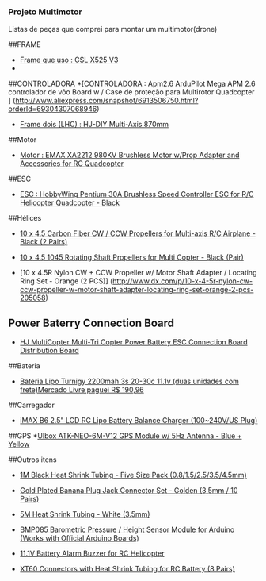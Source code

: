 ### Projeto Multimotor 
Listas de peças que comprei para montar um multimotor(drone)

##FRAME
* [Frame que uso : CSL X525 V3](http://www.banggood.com/Wholesale-CSL-X525-V3-4-Axis-KK-MK-AQ50D-Quadcopter-Frame-Set-p-50288.html)
* 
##CONTROLADORA
*[CONTROLADORA : Apm2.6 ArduPilot Mega APM 2.6 controlador de vôo Board w / Case de proteção para Multirotor Quadcopter ] (http://www.aliexpress.com/snapshot/6913506750.html?orderId=69304307068946)

* [Frame dois (LHC) : HJ-DIY Multi-Axis 870mm ](http://www.goodluckbuy.com/hj-diy-multi-axis-870mm-carbon-fiber-fpv-quadcopter-frame-kit-whiteblack-motor-mount-.html)

##Motor
* [Motor : EMAX XA2212 980KV Brushless Motor w/Prop Adapter and Accessories for RC Quadcopter](http://www.dx.com/p/emax-xa2212-980kv-brushless-motor-w-prop-adapter-and-accessories-for-rc-quadcopter-308307)

##ESC
* [ESC : HobbyWing Pentium 30A Brushless Speed Controller ESC for R/C Helicopter Quadcopter - Black](http://www.dx.com/p/hobbywing-pentium-30a-brushless-speed-controller-esc-for-r-c-helicopter-quadcopter-black-184272)

##Hélices
* [10 x 4.5 Carbon Fiber CW / CCW Propellers for Multi-axis R/C Airplane - Black (2 Pairs)](http://www.dx.com/p/10-x-4-5-carbon-fiber-cw-ccw-propellers-for-multi-axis-r-c-airplane-black-2-pairs-170211)

* [10 x 4.5 1045 Rotating Shaft Propellers for Multi Copter - Black (Pair)](http://www.dx.com/p/10-x-4-5-1045-rotating-shaft-propellers-for-multi-copter-black-2-pair-123222)

* [10 x 4.5R Nylon CW + CCW Propeller w/ Motor Shaft Adapter / Locating Ring Set - Orange (2 PCS)] (http://www.dx.com/p/10-x-4-5r-nylon-cw-ccw-propeller-w-motor-shaft-adapter-locating-ring-set-orange-2-pcs-205058)

## Power Baterry Connection Board
* [HJ MultiCopter Multi-Tri Copter Power Battery ESC Connection Board Distribution Board](http://www.dx.com/p/hj-multicopter-multi-tri-copter-power-battery-esc-connection-board-distribution-board-256322)

##Bateria
* [Bateria Lipo Turnigy 2200mah 3s 20-30c 11.1v (duas unidades com frete)Mercado Livre paguei R$ 190,96](http://)

##Carregador
* [iMAX B6 2.5" LCD RC Lipo Battery Balance Charger (100~240V/US Plug)](http://www.dx.com/p/imax-b6-2-5-lcd-rc-lipo-battery-balance-charger-100-240v-us-plug-35190)

##GPS
*[Ulbox ATK-NEO-6M-V12 GPS Module w/ 5Hz Antenna - Blue + Yellow](http://www.dx.com/p/ulbox-atk-neo-6m-v12-gps-module-w-5hz-antenna-blue-yellow-226460)

##Outros itens
* [1M Black Heat Shrink Tubing - Five Size Pack (0.8/1.5/2.5/3.5/4.5mm)](http://www.dx.com/p/1m-black-heat-shrink-tubing-five-size-pack-0-8-1-5-2-5-3-5-4-5mm-23450)

* [Gold Plated Banana Plug Jack Connector Set - Golden (3.5mm / 10 Pairs)](http://www.dx.com/p/gold-plated-banana-plug-jack-connector-set-golden-3-5mm-10-pairs-159005)

* [5M Heat Shrink Tubing - White (3.5mm)](http://www.dx.com/p/5m-heat-shrink-tubing-white-3-5mm-94914)

* [BMP085 Barometric Pressure / Height Sensor Module for Arduino (Works with Official Arduino Boards)](http://www.dx.com/p/bmp085-barometric-pressure-height-sensor-module-for-arduino-blue-148612)

* [11.1V Battery Alarm Buzzer for RC Helicopter](http://www.dx.com/p/11-1v-battery-alarm-buzzer-for-rc-helicopter-35609)

* [XT60 Connectors with Heat Shrink Tubing for RC Battery (8 Pairs)](http://www.dx.com/p/xt60-connectors-with-heat-shrink-tubing-for-rc-battery-8-pairs-41135)
